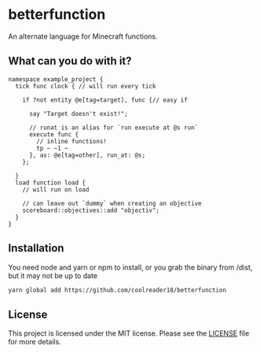 # betterfunction

An alternate language for Minecraft functions.

## What can you do with it?

```
namespace example_project {
  tick func clock { // will run every tick

    if ?not entity @e[tag=target], func {// easy if

      say "Target doesn't exist!";

      // runat is an alias for `run execute at @s run`
      execute func {
        // inline functions!
        tp ~ ~1 ~
      }, as: @e[tag=other], run_at: @s;
    };
    
  }
  load function load {
    // will run on load

    // can leave out `dummy` when creating an objective
    scoreboard::objectives::add "objectiv";
  }
}
```

## Installation

You need node and yarn or npm to install, or you grab the binary from /dist, but it may not be up to date

```sh
yarn global add https://github.com/coolreader18/betterfunction
```

## License

This project is licensed under the MIT license. Please see the [LICENSE](LICENSE) file for more details.
